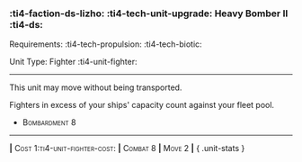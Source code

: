 ### :ti4-faction-ds-lizho: :ti4-tech-unit-upgrade: **Heavy Bomber II** :ti4-ds:

Requirements: :ti4-tech-propulsion: :ti4-tech-biotic:

Unit Type: Fighter :ti4-unit-fighter:

---

This unit may move without being transported.

Fighters in excess of your ships' capacity count against your fleet pool.

* <span style="font-variant:small-caps;">Bombardment 8</span> 

---

__|__ <span style="font-variant:small-caps;">Cost 1:ti4-unit-fighter-cost:</span> __|__ <span style="font-variant:small-caps;">Combat 8</span> __|__ <span style="font-variant:small-caps;">Move 2</span> __|__
{ .unit-stats }
